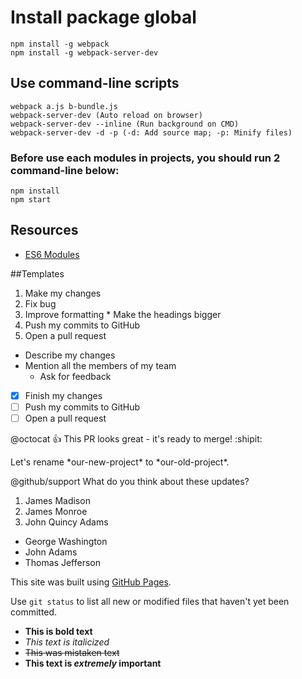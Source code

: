 # Install package global
```
npm install -g webpack
npm install -g webpack-server-dev
```
## Use command-line scripts
```
webpack a.js b-bundle.js
webpack-server-dev (Auto reload on browser)
webpack-server-dev --inline (Run background on CMD)
webpack-server-dev -d -p (-d: Add source map; -p: Minify files)
```
### Before use each modules in projects, you should run 2 command-line below:
```
npm install
npm start
```

## Resources
- [ES6 Modules](http://www.2ality.com/2014/09/es6-modules-final.html)

##Templates
1. Make my changes
  1. Fix bug
  2. Improve formatting
    * Make the headings bigger
2. Push my commits to GitHub
3. Open a pull request
  * Describe my changes
  * Mention all the members of my team
    * Ask for feedback
    
- [x] Finish my changes
- [ ] Push my commits to GitHub
- [ ] Open a pull request

@octocat :+1: This PR looks great - it's ready to merge! :shipit:

Let's rename \*our-new-project\* to \*our-old-project\*.

@github/support What do you think about these updates?

1. James Madison
2. James Monroe
3. John Quincy Adams

- George Washington
- John Adams
- Thomas Jefferson

This site was built using [GitHub Pages](https://pages.github.com/).

Use `git status` to list all new or modified files that haven't yet been committed.


- **This is bold text**
- *This text is italicized*
- ~~This was mistaken text~~
- **This text is _extremely_ important**
